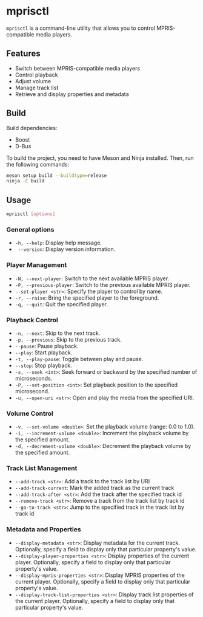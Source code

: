 # mprisctl

`mprisctl` is a command-line utility that allows you to control MPRIS-compatible media players.

## Features

- Switch between MPRIS-compatible media players
- Control playback
- Adjust volume
- Manage track list
- Retrieve and display properties and metadata

## Build

Build dependencies:

- Boost
- D-Bus

To build the project, you need to have Meson and Ninja installed. Then, run the following commands:

```bash
meson setup build --buildtype=release
ninja -C build
```

## Usage

```bash
mprisctl [options]
```

### General options

- `-h, --help`: Display help message.
- ` --version`: Display version information.

### Player Management

- `-N, --next-player`: Switch to the next available MPRIS player.
- `-P, --previous-player`: Switch to the previous available MPRIS player.
- `--set-player <str>`: Specify the player to control by name.
- `-r, --raise`: Bring the specified player to the foreground.
- `-q, --quit`: Quit the specified player.

### Playback Control

- `-n, --next`: Skip to the next track.
- `-p, --previous`: Skip to the previous track.
- `--pause`: Pause playback.
- `--play`: Start playback.
- `-t, --play-pause`: Toggle between play and pause.
- `--stop`: Stop playback.
- `-s, --seek <int>`: Seek forward or backward by the specified number of microseconds.
- `-P, --set-position <int>`: Set playback position to the specified microsecond.
- `-u, --open-uri <str>`: Open and play the media from the specified URI.

### Volume Control

- `-v, --set-volume <double>`: Set the playback volume (range: 0.0 to 1.0).
- `-i, --increment-volume <double>`: Increment the playback volume by the specified amount.
- `-d, --decrement-volume <double>`: Decrement the playback volume by the specified amount.

### Track List Management

- `--add-track <str>`: Add a track to the track list by URI
- `--add-track-current`: Mark the added track as the current track
- `--add-track-after <str>`: Add the track after the specified track id
- `--remove-track <str>`: Remove a track from the track list by track id
- `--go-to-track <str>`: Jump to the specified track in the track list by track id

### Metadata and Properties

- `--display-metadata <str>`: Display metadata for the current track. Optionally, specify a field to display only that particular property's value.
- `--display-player-properties <str>`: Display properties of the current player. Optionally, specify a field to display only that particular property's value.
- `--display-mpris-properties <str>`: Display MPRIS properties of the current player. Optionally, specify a field to display only that particular property's value.
- `--display-track-list-properties <str>`: Display track list properties of the current player. Optionally, specify a field to display only that particular property's value.
